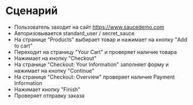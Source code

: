 # **Сценарий**

* Пользователь заходит на сайт https://www.saucedemo.com
* Авторизовывается standard_user / secret_sauce
* На странице "Products" выбирает товар и нажимает на кнопку "Add to cart"
* Переходит на страницу "Your Cart" и проверяет наличие товара
* Нажимает на кнопку "Checkout"
* На странице "Checkout: Your Information" заполняет форму и нажимает на кнопку "Continue"
* На странице "Checkout: Overview" проверяет наличие Payment Information
* Нажимает кнопку "Finish"
* Проверяет отправку заказа